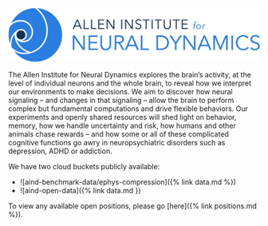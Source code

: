 ![AIND](/assets/img/AIND_logo.png)

The Allen Institute for Neural Dynamics explores the brain’s activity, at the level of individual neurons and the whole brain, to reveal how we interpret our environments to make decisions. We aim to discover how neural signaling – and changes in that signaling – allow the brain to perform complex but fundamental computations and drive flexible behaviors. Our experiments and openly shared resources will shed light on behavior, memory, how we handle uncertainty and risk, how humans and other animals chase rewards – and how some or all of these complicated cognitive functions go awry in neuropsychiatric disorders such as depression, ADHD or addiction. 

We have two cloud buckets publicly available:
* ![aind-benchmark-data/ephys-compression]({% link data.md %})
* ![aind-open-data]({% link data.md })

To view any available open positions, please go [here]({% link positions.md %}).